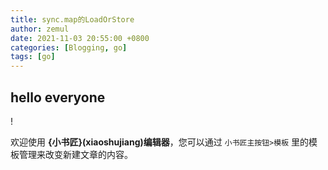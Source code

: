```yaml
---
title: sync.map的LoadOrStore
author: zemul
date: 2021-11-03 20:55:00 +0800
categories: [Blogging, go]
tags: [go]
---
```

## hello everyone
!

欢迎使用 **{小书匠}(xiaoshujiang)编辑器**，您可以通过 `小书匠主按钮>模板` 里的模板管理来改变新建文章的内容。